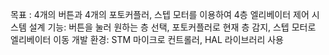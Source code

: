 목표 : 4개의 버튼과 4개의 포토커플러, 스텝 모터를 이용하여 4층 엘리베이터 제어 시스템 설계
기능: 버튼을 눌러 원하는 층 선택, 포토커플러로 현재 층 감지, 스텝 모터로 엘리베이터 이동 
개발 환경: STM 마이크로 컨트롤러, HAL 라이브러리 사용
